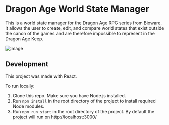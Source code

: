 # Dragon Age World State Manager
This is a world state manager for the Dragon Age RPG series from Bioware. It allows the user to create, edit, and compare world states that exist outside the canon of the games and are therefore impossible to represent in the Dragon Age Keep.

![image](https://github.com/user-attachments/assets/877f628d-1533-4d7f-9d1c-34c2bf03df2a)


## Development
This project was made with React.

To run locally:
1. Clone this repo. Make sure you have Node.js installed.
2. Run `npm install` in the root directory of the project to install required Node modules.
3. Run `npm run start` in the root directory of the project. By default the project will run on http://localhost:3000/

